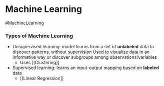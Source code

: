 # Machine Learning
#MachineLearning 
### Types of Machine Learning
- Unsupervised learning: model learns from a set of **unlabeled** data to discover patterns, without supervision
	Used to visualize data in an informative way or discover subgroups among observations/variables
	- Uses [[Clustering]]
- Supervised learning: learns an input-output mapping based on **labeled** data
	- [[Linear Regression]]